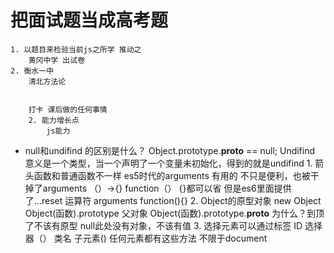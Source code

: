 # 把面试题当成高考题
    1. 以题目来检验当前js之所学 推动之
        黄冈中学 出试卷
    2. 衡水一中
        清北方法论


        打卡 课后做的任何事情
        2. 能力增长点
            js能力
- null和undifind 的区别是什么？
        Object.prototype.__proto__ == null;
        Undifind 意义是一个类型，当一个声明了一个变量未初始化，得到的就是undifind
        1. 箭头函数和普通函数不一样
            es5时代的arguments 有用的
            不只是便利，也被干掉了arguments
            （）->{}   function（） {}都可以省  但是es6里面提供了...reset 运算符
            arguments 
            function(){}
        2. Object的原型对象
            new Object
            Object(函数).prototype
            父对象
            Object(函数).prototype.__proto__
            为什么？到顶了不该有原型
            null此处没有对象，不该有值
        3. 选择元素可以通过标签 ID 选择器（） 类名 子元素() 任何元素都有这些方法 不限于document